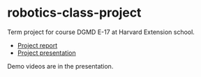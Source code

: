 # robotics-class-project

Term project for course DGMD E-17 at Harvard Extension school. 

* [Project report](https://docs.google.com/document/d/1azPZ7RInZ5MSS7Xkc8h3pntfBr3BuKz7I5xGKB1HvP4/edit#heading=h.8034ke80xo7n)
* [Project presentation](https://docs.google.com/presentation/d/1Gw6D-F6vQlKz-19Fz66U2dK3yKsz1oE4u7Sj0Q85cE8/edit#slide=id.p)

Demo videos are in the presentation.
